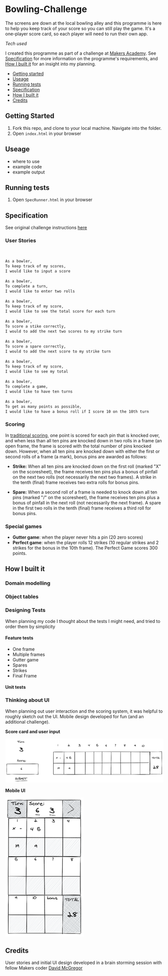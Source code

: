 # Bowling-Challenge #

The screens are down at the local bowling alley and this programme is here to help you keep track of your score so you can still play the game. It's a one-player score card, so each player will need to run their own app.

*Tech used*

I created this programme as part of a challenge at [Makers Academy](https://github.com/makersacademy). See [Specification](#Specification) for more information on the programme's requirements, and [How I built it](#How-i-built-it) for an insight into my planning.


* [Getting started](#Getting-Started)
* [Useage](#useage)
* [Running tests](#Running-tests)
* [Specification](#Specification)
* [How I built it](#How-i-built-it)
* [Credits](#credits)


## Getting Started ##

1. Fork this repo, and clone to your local machine. Navigate into the folder.
2. Open `index.html` in your browser

## Useage ##

- where to use
- example code
- example output

## Running tests ##

1. Open `SpecRunner.html` in your browser

## Specification ##

See original challenge instructions [here](Challenge-instructions.md)

### User Stories ###
​
```
As a bowler,
To keep track of my scores,
I would like to input a score

As a bowler,
To complete a turn,
I would like to enter two rolls

As a bowler,
To keep track of my score,
I would like to see the total score for each turn

As a bowler,
To score a stike correctly,
I would to add the next two scores to my strike turn

As a bowler,
To score a spare correctly,
I would to add the next score to my strike turn

As a bowler,
To keep track of my score,
I would like to see my total

As a bowler,
To complete a game,
I would like to have ten turns

As a bowler,
To get as many points as possible,
I would like to have a bonus roll if I score 10 on the 10th turn
```

### Scoring ###

In [traditional scoring](https://en.wikipedia.org/wiki/Ten-pin_bowling#Traditional_scoring), one point is scored for each pin that is knocked over, and when less than all ten pins are knocked down in two rolls in a frame (an open frame, the frame is scored with the total number of pins knocked down. However, when all ten pins are knocked down with either the first or second rolls of a frame (a mark), bonus pins are awarded as follows:

- **Strike:** When all ten pins are knocked down on the first roll (marked "X" on the scoresheet), the frame receives ten pins plus a bonus of pinfall on the next two rolls (not necessarily the next two frames). A strike in the tenth (final) frame receives two extra rolls for bonus pins.

- **Spare:** When a second roll of a frame is needed to knock down all ten pins (marked "/" on the scoresheet), the frame receives ten pins plus a bonus of pinfall in the next roll (not necessarily the next frame). A spare in the first two rolls in the tenth (final) frame receives a third roll for bonus pins.

### Special games ###

- **Gutter game**: when the player never hits a pin (20 zero scores)
- **Perfect game**: when the player rolls 12 strikes (10 regular strikes and 2 strikes for the bonus in the 10th frame). The Perfect Game scores 300 points.

## How I built it ##

### Domain modelling ###

### Object tables ###

### Designing Tests ###

When planning my code I thought about the tests I might need, and tried to order them by simplicity

#### Feature tests ####

- One frame
- Multiple frames
- Gutter game
- Spares
- Strikes
- Final Frame

#### Unit tests ####

### Thinking about UI ##

When planning out user interaction and the scoring system, it was helpful to roughly sketch out the UI. Mobile design developed for fun (and an additional challenge).

__Score card and user input__

![Scorecard table and user-input model](images/excalidraw-bowling-UI.png)

__Mobile UI__

![Scorecard and user-input modelled in mobile layout](images/excalidraw-bowling-mobileUI.png)

## Credits ##

User stories and initial UI design developed in a brain storming session with fellow Makers coder [David McGregor](https://github.com/davmcgregor/)